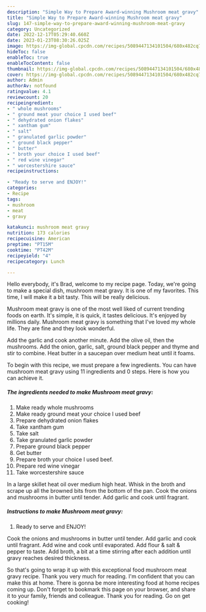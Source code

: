 ```yaml
---
description: "Simple Way to Prepare Award-winning Mushroom meat gravy"
title: "Simple Way to Prepare Award-winning Mushroom meat gravy"
slug: 147-simple-way-to-prepare-award-winning-mushroom-meat-gravy
category: Uncategorized
date: 2022-12-17T05:29:40.660Z
date: 2023-01-23T08:30:26.025Z
image: https://img-global.cpcdn.com/recipes/5089447134101504/680x482cq70/mushroom-meat-gravy-recipe-main-photo.jpg
hideToc: false
enableToc: true
enableTocContent: false
thumbnail: https://img-global.cpcdn.com/recipes/5089447134101504/680x482cq70/mushroom-meat-gravy-recipe-main-photo.jpg
cover: https://img-global.cpcdn.com/recipes/5089447134101504/680x482cq70/mushroom-meat-gravy-recipe-main-photo.jpg
author: Admin
authorAv: notfound
ratingvalue: 4.1
reviewcount: 20
recipeingredient:
- " whole mushrooms"
- " ground meat your choice I used beef"
- " dehydrated onion flakes"
- " xantham gum"
- " salt"
- " granulated garlic powder"
- " ground black pepper"
- " butter"
- " broth your choice I used beef"
- " red wine vinegar"
- " worcestershire sauce"
recipeinstructions:

- "Ready to serve and ENJOY!"
categories:
- Recipe
tags:
- mushroom
- meat
- gravy

katakunci: mushroom meat gravy 
nutrition: 173 calories
recipecuisine: American
preptime: "PT15M"
cooktime: "PT42M"
recipeyield: "4"
recipecategory: Lunch

---
```



Hello everybody, it's Brad, welcome to my recipe page. Today, we're going to make a special dish, mushroom meat gravy. It is one of my favorites. This time, I will make it a bit tasty. This will be really delicious.

Mushroom meat gravy is one of the most well liked of current trending foods on earth. It's simple, it is quick, it tastes delicious. It's enjoyed by millions daily. Mushroom meat gravy is something that I've loved my whole life. They are fine and they look wonderful.

Add the garlic and cook another minute. Add the olive oil, then the mushrooms. Add the onion, garlic, salt, ground black pepper and thyme and stir to combine. Heat butter in a saucepan over medium heat until it foams.


To begin with this recipe, we must prepare a few ingredients. You can have mushroom meat gravy using 11 ingredients and 0 steps. Here is how you can achieve it.

<!--inarticleads1-->

##### The ingredients needed to make Mushroom meat gravy:

1. Make ready  whole mushrooms
1. Make ready  ground meat your choice I used beef
1. Prepare  dehydrated onion flakes
1. Take  xantham gum
1. Take  salt
1. Take  granulated garlic powder
1. Prepare  ground black pepper
1. Get  butter
1. Prepare  broth your choice I used beef.
1. Prepare  red wine vinegar
1. Take  worcestershire sauce


In a large skillet heat oil over medium high heat. Whisk in the broth and scrape up all the browned bits from the bottom of the pan. Cook the onions and mushrooms in butter until tender. Add garlic and cook until fragrant. 

<!--inarticleads2-->

##### Instructions to make Mushroom meat gravy:


1. Ready to serve and ENJOY!

Cook the onions and mushrooms in butter until tender. Add garlic and cook until fragrant. Add wine and cook until evaporated. Add flour &amp; salt &amp; pepper to taste. Add broth, a bit at a time stirring after each addition until gravy reaches desired thickness. 

So that's going to wrap it up with this exceptional food mushroom meat gravy recipe. Thank you very much for reading. I'm confident that you can make this at home. There is gonna be more interesting food at home recipes coming up. Don't forget to bookmark this page on your browser, and share it to your family, friends and colleague. Thank you for reading. Go on get cooking!
